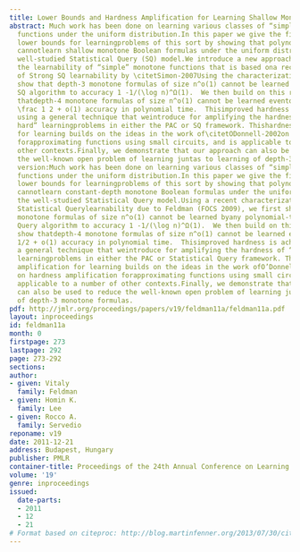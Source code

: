 ```yaml
---
title: Lower Bounds and Hardness Amplification for Learning Shallow Monotone Formulas
abstract: Much work has been done on learning various classes of “simple"monotone
  functions under the uniform distribution.In this paper we give the first unconditional
  lower bounds for learningproblems of this sort by showing that polynomial-time algorithms
  cannotlearn shallow monotone Boolean formulas under the uniform distributionin the
  well-studied Statistical Query (SQ) model.We introduce a new approach to understanding
  the learnability of “simple” monotone functions that is based ona recent characterization
  of Strong SQ learnability by \citetSimon-2007Using the characterization we first
  show that depth-3 monotone formulas of size n^o(1) cannot be learned byany polynomial-time
  SQ algorithm to accuracy 1 -1/(\log n)^Ω(1).  We then build on this result to show
  thatdepth-4 monotone formulas of size n^o(1) cannot be learned evento a certain
  \frac 1 2 + o(1) accuracy in polynomial time.  Thisimproved hardness is achieved
  using a general technique that weintroduce for amplifying the hardness of “mildly
  hard” learningproblems in either the PAC or SQ framework. Thishardness amplification
  for learning builds on the ideas in the work of\citetODonnell-2002on hardness amplification
  forapproximating functions using small circuits, and is applicable to a number of
  other contexts.Finally, we demonstrate that our approach can also be used to reduce
  the well-known open problem of learning juntas to learning of depth-3 monotone formulas.\ignoreText
  version:Much work has been done on learning various classes of “simple"monotone
  functions under the uniform distribution.In this paper we give the first unconditional
  lower bounds for learningproblems of this sort by showing that polynomial-time algorithms
  cannotlearn constant-depth monotone Boolean formulas under the uniform distributionin
  the well-studied Statistical Query model.Using a recent characterization of Strong
  Statistical Querylearnability due to Feldman (FOCS 2009), we first show thatdepth-3
  monotone formulas of size n^o(1) cannot be learned byany polynomial-time Statistical
  Query algorithm to accuracy 1 -1/(\log n)^Ω(1).  We then build on this result to
  show thatdepth-4 monotone formulas of size n^o(1) cannot be learned evento a certain
  1/2 + o(1) accuracy in polynomial time.  Thisimproved hardness is achieved using
  a general technique that weintroduce for amplifying the hardness of “mildly hard”
  learningproblems in either the PAC or Statistical Query framework. Thishardness
  amplification for learning builds on the ideas in the work ofO’Donnell (STOC 2002)
  on hardness amplification forapproximating functions using small circuits, and is
  applicable to a number of other contexts.Finally, we demonstrate that our technique
  can also be used to reduce the well-known open problem of learning juntas to learning
  of depth-3 monotone formulas.
pdf: http://jmlr.org/proceedings/papers/v19/feldman11a/feldman11a.pdf
layout: inproceedings
id: feldman11a
month: 0
firstpage: 273
lastpage: 292
page: 273-292
sections: 
author:
- given: Vitaly
  family: Feldman
- given: Homin K.
  family: Lee
- given: Rocco A.
  family: Servedio
reponame: v19
date: 2011-12-21
address: Budapest, Hungary
publisher: PMLR
container-title: Proceedings of the 24th Annual Conference on Learning Theory
volume: '19'
genre: inproceedings
issued:
  date-parts:
  - 2011
  - 12
  - 21
# Format based on citeproc: http://blog.martinfenner.org/2013/07/30/citeproc-yaml-for-bibliographies/
---
```

